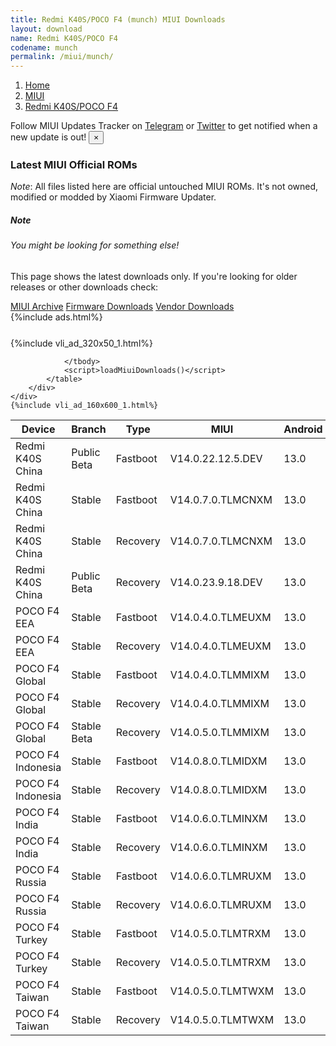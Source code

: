 ```yaml
---
title: Redmi K40S/POCO F4 (munch) MIUI Downloads
layout: download
name: Redmi K40S/POCO F4
codename: munch
permalink: /miui/munch/
---
```

<nav aria-label="breadcrumb">
    <ol class="breadcrumb">
        <li class="breadcrumb-item"><a href="/">Home</a></li>
        <li class="breadcrumb-item"><a href="/miui/">MIUI</a></li>
        <li class="breadcrumb-item active" aria-current="page"><a href="/miui/munch/">Redmi K40S/POCO F4</a></li>
    </ol>
</nav>
<div class="alert alert-primary alert-dismissible fade show" role="alert">
    Follow MIUI Updates Tracker on <a href="https://t.me/MIUIUpdatesTracker" class="alert-link">Telegram</a>
     or <a href="https://twitter.com/MiFwUpdater" class="alert-link">Twitter</a> to get notified when a new update is out!
    <button type="button" class="close" data-dismiss="alert" aria-label="Close">
        <span aria-hidden="true">&times;</span>
    </button>
</div>

### Latest MIUI Official ROMs
*Note*: All files listed here are official untouched MIUI ROMs. It's not owned, modified or modded by Xiaomi Firmware Updater.
<div class="card">
  <div class="card-body">
    <h5 class="card-title">Note</h5>
    <h6 class="card-subtitle mb-2 text-muted">You might be looking for something else!</h6>
    <p class="card-text">This page shows the latest downloads only.
     If you're looking for older releases or other downloads check:</p>
    <a href="/archive/miui/munch/" class="card-link">MIUI Archive</a>
    <a href="/firmware/munch/" class="card-link">Firmware Downloads</a>
    <a href="/vendor/munch/" class="card-link">Vendor Downloads</a>
  </div>
</div>
{%include ads.html%}
<div class="row justify-content-center">
    <div class="col-10">
        <div class="table-responsive-md" style="margin-top: 25px;">
            {%include vli_ad_320x50_1.html%}
            <table id="miui" class="display dt-responsive nowrap compact table table-striped table-hover table-sm">
                <thead class="thead-dark">
                    <tr>
                        <th data-ref="device">Device</th>
                        <th data-ref="branch">Branch</th>
                        <th data-ref="type">Type</th>
                        <th data-ref="miui">MIUI</th>
                        <th data-ref="android">Android</th>
                        <th data-ref="size">Size</th>
                        <th data-ref="size">Date</th>
                        <th data-ref="link">Link</th>
                    </tr>
                </thead>
                <tbody>
                <tr><td>Redmi K40S China</td><td>Public Beta</td><td>Fastboot</td><td>V14.0.22.12.5.DEV</td><td>13.0</td><td>5.4 GB</td><td>2022-12-05</td><td><a href="/miui/munch/public beta/V14.0.22.12.5.DEV/">Download</a></td></tr>
<tr><td>Redmi K40S China</td><td>Stable</td><td>Fastboot</td><td>V14.0.7.0.TLMCNXM</td><td>13.0</td><td>6.2 GB</td><td>2023-09-04</td><td><a href="/miui/munch/stable/V14.0.7.0.TLMCNXM/">Download</a></td></tr>
<tr><td>Redmi K40S China</td><td>Stable</td><td>Recovery</td><td>V14.0.7.0.TLMCNXM</td><td>13.0</td><td>4.1 GB</td><td>2023-09-08</td><td><a href="/miui/munch/stable/V14.0.7.0.TLMCNXM/">Download</a></td></tr>
<tr><td>Redmi K40S China</td><td>Public Beta</td><td>Recovery</td><td>V14.0.23.9.18.DEV</td><td>13.0</td><td>4.0 GB</td><td>2023-09-22</td><td><a href="/miui/munch/public beta/V14.0.23.9.18.DEV/">Download</a></td></tr>
<tr><td>POCO F4 EEA</td><td>Stable</td><td>Fastboot</td><td>V14.0.4.0.TLMEUXM</td><td>13.0</td><td>5.9 GB</td><td>2023-06-07</td><td><a href="/miui/munch/stable/V14.0.4.0.TLMEUXM/">Download</a></td></tr>
<tr><td>POCO F4 EEA</td><td>Stable</td><td>Recovery</td><td>V14.0.4.0.TLMEUXM</td><td>13.0</td><td>3.8 GB</td><td>2023-06-26</td><td><a href="/miui/munch/stable/V14.0.4.0.TLMEUXM/">Download</a></td></tr>
<tr><td>POCO F4 Global</td><td>Stable</td><td>Fastboot</td><td>V14.0.4.0.TLMMIXM</td><td>13.0</td><td>6.2 GB</td><td>2023-09-04</td><td><a href="/miui/munch/stable/V14.0.4.0.TLMMIXM/">Download</a></td></tr>
<tr><td>POCO F4 Global</td><td>Stable</td><td>Recovery</td><td>V14.0.4.0.TLMMIXM</td><td>13.0</td><td>3.9 GB</td><td>2023-09-11</td><td><a href="/miui/munch/stable/V14.0.4.0.TLMMIXM/">Download</a></td></tr>
<tr><td>POCO F4 Global</td><td>Stable Beta</td><td>Recovery</td><td>V14.0.5.0.TLMMIXM</td><td>13.0</td><td>3.9 GB</td><td>2023-12-14</td><td><a href="/miui/munch/stable beta/V14.0.5.0.TLMMIXM/">Download</a></td></tr>
<tr><td>POCO F4 Indonesia</td><td>Stable</td><td>Fastboot</td><td>V14.0.8.0.TLMIDXM</td><td>13.0</td><td>5.6 GB</td><td>2023-10-16</td><td><a href="/miui/munch/stable/V14.0.8.0.TLMIDXM/">Download</a></td></tr>
<tr><td>POCO F4 Indonesia</td><td>Stable</td><td>Recovery</td><td>V14.0.8.0.TLMIDXM</td><td>13.0</td><td>3.8 GB</td><td>2023-10-19</td><td><a href="/miui/munch/stable/V14.0.8.0.TLMIDXM/">Download</a></td></tr>
<tr><td>POCO F4 India</td><td>Stable</td><td>Fastboot</td><td>V14.0.6.0.TLMINXM</td><td>13.0</td><td>5.0 GB</td><td>2023-09-25</td><td><a href="/miui/munch/stable/V14.0.6.0.TLMINXM/">Download</a></td></tr>
<tr><td>POCO F4 India</td><td>Stable</td><td>Recovery</td><td>V14.0.6.0.TLMINXM</td><td>13.0</td><td>3.8 GB</td><td>2023-10-07</td><td><a href="/miui/munch/stable/V14.0.6.0.TLMINXM/">Download</a></td></tr>
<tr><td>POCO F4 Russia</td><td>Stable</td><td>Fastboot</td><td>V14.0.6.0.TLMRUXM</td><td>13.0</td><td>5.5 GB</td><td>2023-11-29</td><td><a href="/miui/munch/stable/V14.0.6.0.TLMRUXM/">Download</a></td></tr>
<tr><td>POCO F4 Russia</td><td>Stable</td><td>Recovery</td><td>V14.0.6.0.TLMRUXM</td><td>13.0</td><td>3.8 GB</td><td>2023-12-05</td><td><a href="/miui/munch/stable/V14.0.6.0.TLMRUXM/">Download</a></td></tr>
<tr><td>POCO F4 Turkey</td><td>Stable</td><td>Fastboot</td><td>V14.0.5.0.TLMTRXM</td><td>13.0</td><td>5.5 GB</td><td>2023-12-01</td><td><a href="/miui/munch/stable/V14.0.5.0.TLMTRXM/">Download</a></td></tr>
<tr><td>POCO F4 Turkey</td><td>Stable</td><td>Recovery</td><td>V14.0.5.0.TLMTRXM</td><td>13.0</td><td>3.8 GB</td><td>2023-12-18</td><td><a href="/miui/munch/stable/V14.0.5.0.TLMTRXM/">Download</a></td></tr>
<tr><td>POCO F4 Taiwan</td><td>Stable</td><td>Fastboot</td><td>V14.0.5.0.TLMTWXM</td><td>13.0</td><td>5.1 GB</td><td>2023-12-11</td><td><a href="/miui/munch/stable/V14.0.5.0.TLMTWXM/">Download</a></td></tr>
<tr><td>POCO F4 Taiwan</td><td>Stable</td><td>Recovery</td><td>V14.0.5.0.TLMTWXM</td><td>13.0</td><td>3.8 GB</td><td>2023-12-18</td><td><a href="/miui/munch/stable/V14.0.5.0.TLMTWXM/">Download</a></td></tr>

                </tbody>
                <script>loadMiuiDownloads()</script>
            </table>
        </div>
    </div>
    {%include vli_ad_160x600_1.html%}
</div>
